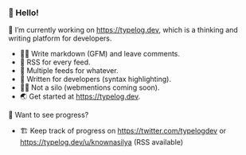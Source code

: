 ### 👋 Hello!


🔭 I’m currently working on https://typelog.dev, which is a thinking and writing platform for developers.

- ✍🏼 Write markdown (GFM) and leave comments.
- 📶 RSS for every feed.
- 🧻 Multiple feeds for whatever.
- 🐹 Written for developers (syntax highlighting). 
- 🧑‍🌾 Not a silo (webmentions coming soon).
- 🌏 Get started at https://typelog.dev. 

🚧 Want to see progress?
- 🏗️ Keep track of progress on https://twitter.com/typelogdev or https://typelog.dev/u/knownasilya (RSS available)
